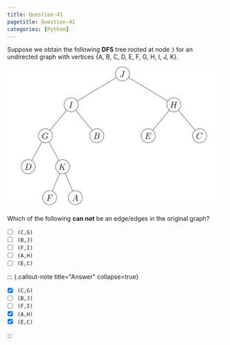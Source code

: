 ```yaml
---
title: Question-41
pagetitle: Question-41
categories: [Python]
---
```


Suppose we obtain the following **DFS** tree rooted at node `J` for an undirected graph with vertices {A, B, C, D, E, F, G, H, I, J, K}.

![](bin_tree2.png)

Which of the following **can not** be an edge/edges in the original graph? 

- [ ] `(C,G)`
- [ ] `(B,J)`
- [ ] `(F,I)`
- [ ] `(A,H)`
- [ ] `(E,C)`

::: {.callout-note title="Answer" collapse=true}

- [x] `(C,G)`
- [ ] `(B,J)`
- [ ] `(F,I)`
- [x] `(A,H)`
- [x] `(E,C)`

:::
